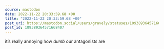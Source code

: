 ```yaml
---
source: mastodon
date: 2022-11-22 20:33:59.68 +00
title: "2022-11-22 20:33:59.68 +00"
post_uri: https://mastodon.social/users/gravely/statuses/109389364571668407
post_id: 109389364571668407
---
```

it’s really annoying how _dumb_ our antagonists are


